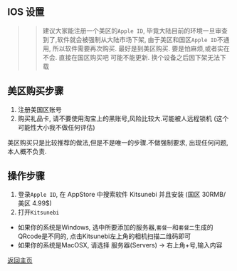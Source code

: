 ## IOS 设置

>> 建议大家能注册一个美区的`Apple ID`, 毕竟大陆目前的环境一旦审查到了,软件就会被强制从大陆市场下架, 
由于美区和国区`Apple ID`不通用, 所以软件需要再次购买. 最好是到美区购买. 要是怕麻烦,或者实在不会. 直接在国区购买吧 可能不能更新. 换个设备之后因下架无法下载

## 美区购买步骤

1. 注册美国区账号
2. 购买礼品卡, 请不要使用淘宝上的黑账号,风险比较大.可能被人远程锁机 (这个可能性大小我不做任何评估)

美区购买只是比较推荐的做法,但是不是唯一的步骤.不做强制要求, 出现任何问题,本人概不负责.

## 操作步骤

1. 登录`Apple ID`, 在 AppStore 中搜索软件 Kitsunebi 并且安装 (国区 30RMB/美区 4.99$)
2. 打开`Kitsunebi`
 - 如果你的系统是Windows, 选中所要添加的服务器,`套餐一`和`套餐二`生成的QRcode是不同的, 点击Kitsunebi左上角的相机扫描二维码即可
 - 如果你的系统是MacOSX, 请选择 服务器(Servers) -> 右上角+号,输入内容

[返回主页](README.md)


